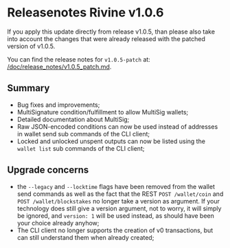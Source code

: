 # Releasenotes Rivine v1.0.6

If you apply this update directly from release v1.0.5,
than please also take into account the changes that were already released with the patched version of v1.0.5.

You can find the release notes for `v1.0.5-patch` at: [/doc/release_notes/v1.0.5_patch.md](/doc/release_notes/v1.0.5_patch.md).

## Summary

- Bug fixes and improvements;
- MultiSignature condition/fulfillment to allow MultiSig wallets;
- Detailed documentation about MultiSig;
- Raw JSON-encoded conditions can now be used instead of addresses in wallet send sub commands of the CLI client;
- Locked and unlocked unspent outputs can now be listed using the `wallet list` sub commands of the CLI client;

## Upgrade concerns

- the `--legacy` and `--locktime` flags have been removed from the wallet send commands as well as the fact that the REST `POST /wallet/coin` and `POST /wallet/blockstakes` no longer take a version as argument. If your technology does still give a version argument, not to worry, it will simply be ignored, and `version: 1` will be used instead, as should have been your choice already anyhow;
- The CLI client no longer supports the creation of v0 transactions, but can still understand them when already created;
